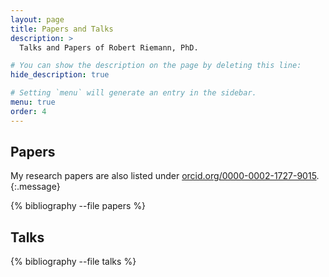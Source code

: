 ```yaml
---
layout: page
title: Papers and Talks
description: >
  Talks and Papers of Robert Riemann, PhD.

# You can show the description on the page by deleting this line:
hide_description: true

# Setting `menu` will generate an entry in the sidebar.
menu: true
order: 4
---
```


## Papers

My research papers are also listed under [orcid.org/0000-0002-1727-9015](https://orcid.org/0000-0002-1727-9015).
{:.message}

{% bibliography --file papers %}

## Talks

{% bibliography --file talks %}
